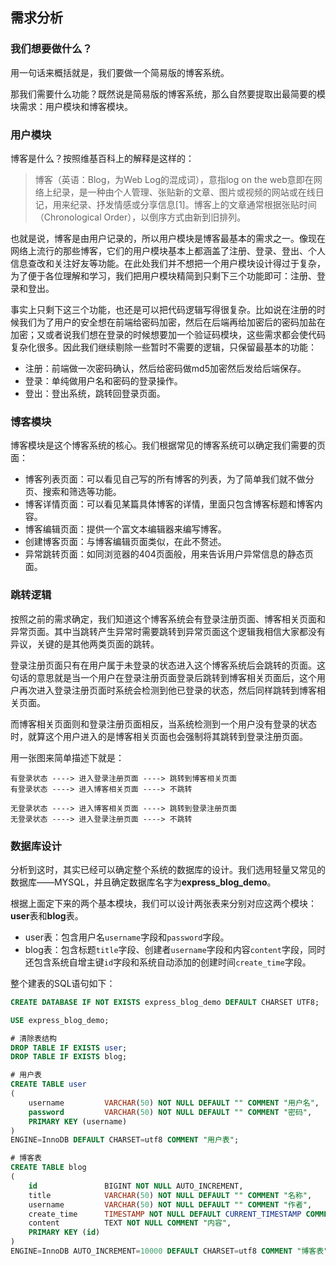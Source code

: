 ## 需求分析

### 我们想要做什么？

用一句话来概括就是，我们要做一个简易版的博客系统。

那我们需要什么功能？既然说是简易版的博客系统，那么自然要提取出最简要的模块需求：用户模块和博客模块。

### 用户模块

博客是什么？按照维基百科上的解释是这样的：

>博客（英语：Blog，为Web Log的混成词），意指log on the web意即在网络上纪录，是一种由个人管理、张贴新的文章、图片或视频的网站或在线日记，用来纪录、抒发情感或分享信息[1]。博客上的文章通常根据张贴时间（Chronological Order），以倒序方式由新到旧排列。

也就是说，博客是由用户记录的，所以用户模块是博客最基本的需求之一。像现在网络上流行的那些博客，它们的用户模块基本上都涵盖了注册、登录、登出、个人信息查改和关注好友等功能。在此处我们并不想把一个用户模块设计得过于复杂，为了便于各位理解和学习，我们把用户模块精简到只剩下三个功能即可：注册、登录和登出。

事实上只剩下这三个功能，也还是可以把代码逻辑写得很复杂。比如说在注册的时候我们为了用户的安全想在前端给密码加密，然后在后端再给加密后的密码加盐在加密；又或者说我们想在登录的时候想要加一个验证码模块，这些需求都会使代码复杂化很多。因此我们继续剔除一些暂时不需要的逻辑，只保留最基本的功能：

* 注册：前端做一次密码确认，然后给密码做md5加密然后发给后端保存。
* 登录：单纯做用户名和密码的登录操作。
* 登出：登出系统，跳转回登录页面。

### 博客模块

博客模块是这个博客系统的核心。我们根据常见的博客系统可以确定我们需要的页面：

* 博客列表页面：可以看见自己写的所有博客的列表，为了简单我们就不做分页、搜索和筛选等功能。
* 博客详情页面：可以看见某篇具体博客的详情，里面只包含博客标题和博客内容。
* 博客编辑页面：提供一个富文本编辑器来编写博客。
* 创建博客页面：与博客编辑页面类似，在此不赘述。
* 异常跳转页面：如同浏览器的404页面般，用来告诉用户异常信息的静态页面。

### 跳转逻辑

按照之前的需求确定，我们知道这个博客系统会有登录注册页面、博客相关页面和异常页面。其中当跳转产生异常时需要跳转到异常页面这个逻辑我相信大家都没有异议，关键的是其他两类页面的跳转。

登录注册页面只有在用户属于未登录的状态进入这个博客系统后会跳转的页面。这句话的意思就是当一个用户在登录注册页面登录后跳转到博客相关页面后，这个用户再次进入登录注册页面时系统会检测到他已登录的状态，然后同样跳转到博客相关页面。

而博客相关页面则和登录注册页面相反，当系统检测到一个用户没有登录的状态时，就算这个用户进入的是博客相关页面也会强制将其跳转到登录注册页面。

用一张图来简单描述下就是：

```
有登录状态 ----> 进入登录注册页面 ----> 跳转到博客相关页面
有登录状态 ----> 进入博客相关页面 ----> 不跳转

无登录状态 ----> 进入博客相关页面 ----> 跳转到登录注册页面
无登录状态 ----> 进入登录注册页面 ----> 不跳转
```

### 数据库设计

分析到这时，其实已经可以确定整个系统的数据库的设计。我们选用轻量又常见的数据库——MYSQL，并且确定数据库名字为**express_blog_demo**。

根据上面定下来的两个基本模块，我们可以设计两张表来分别对应这两个模块：**user**表和**blog**表。

* user表：包含用户名`username`字段和`password`字段。
* blog表：包含标题`title`字段、创建者`username`字段和内容`content`字段，同时还包含系统自增主键`id`字段和系统自动添加的创建时间`create_time`字段。

整个建表的SQL语句如下：

```sql
CREATE DATABASE IF NOT EXISTS express_blog_demo DEFAULT CHARSET UTF8;

USE express_blog_demo;

# 清除表结构
DROP TABLE IF EXISTS user;
DROP TABLE IF EXISTS blog;

# 用户表
CREATE TABLE user
(
    username         VARCHAR(50) NOT NULL DEFAULT "" COMMENT "用户名",
    password         VARCHAR(50) NOT NULL DEFAULT "" COMMENT "密码",
    PRIMARY KEY (username)
)
ENGINE=InnoDB DEFAULT CHARSET=utf8 COMMENT "用户表";

# 博客表
CREATE TABLE blog
(
    id               BIGINT NOT NULL AUTO_INCREMENT,
    title            VARCHAR(50) NOT NULL DEFAULT "" COMMENT "名称",
    username         VARCHAR(50) NOT NULL DEFAULT "" COMMENT "作者",
    create_time      TIMESTAMP NOT NULL DEFAULT CURRENT_TIMESTAMP COMMENT "创建时间",
    content          TEXT NOT NULL COMMENT "内容",
    PRIMARY KEY (id)
)
ENGINE=InnoDB AUTO_INCREMENT=10000 DEFAULT CHARSET=utf8 COMMENT "博客表";
```